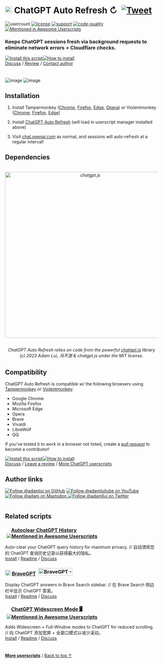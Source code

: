# <picture><source media="(prefers-color-scheme: dark)" srcset="https://i.imgur.com/RduASbD.png"><img width=23 src="https://raw.githubusercontent.com/adamlui/userscripts/master/chatgpt/media/icons/openai-favicon64.png"></picture> ChatGPT Auto Refresh ↻ &nbsp;[![Tweet](https://img.shields.io/twitter/url/http/shields.io.svg?style=social)](https://twitter.com/intent/tweet?text=Tired%20of%20constant%20interruptions%20on%20ChatGPT%3F%20Auto-refresh%20your%20sessions%20w%2F%20this%20plug-in%21%20&url=https://github.com/adamlui/userscripts/tree/master/chatgpt/chatgpt-auto-refresh&hashtags=greasemonkey,openai,chatgpt)

![usercount](https://img.shields.io/greasyfork/dt/462422?label=Users&color=)
[![license](https://img.shields.io/badge/License-MIT-green.svg)](LICENSE.md)
[![support](https://img.shields.io/badge/Support-Chrome/Firefox/Edge/Opera/Brave/Vivaldi/LibreWolf/QQ-989898.svg)](#compatibility)
[![code-quality](https://img.shields.io/codefactor/grade/github/adamlui/chatgpt-auto-refresh?label=Code%20Quality)](https://www.codefactor.io/repository/github/adamlui/chatgpt-auto-refresh)
[![Mentioned in Awesome Userscripts](https://awesome.re/mentioned-badge.svg)](https://github.com/awesome-scripts/awesome-userscripts#chatgpt)

### Keeps ChatGPT sessions fresh via background requests to eliminate network errors + Cloudflare checks.

<a href="https://greasyfork.org/en/scripts/462422-chatgpt-auto-refresh"><img alt="Install this script" src="https://raw.githubusercontent.com/adamlui/userscripts/master/install-button.svg"></a><a href="#installation"><img alt="How to install" title="How to install" src="https://github.com/adamlui/userscripts/raw/master/help-button.svg"></a>
<br>
[Discuss](https://github.com/adamlui/chatgpt-auto-refresh/discussions) /
[Review](https://greasyfork.org/en/scripts/462422-chatgpt-auto-refresh/feedback#post-discussion) /
[Contact author](https://github.com/adamlui)

#

![image](https://user-images.githubusercontent.com/10906554/227314347-10671177-f485-4698-9931-2f6d0910ee54.png)
![image](https://user-images.githubusercontent.com/10906554/227314471-cfd8362b-0662-479d-bb2e-5c13e2f622b0.png)


## Installation

1. Install Tampermonkey ([Chrome](https://chrome.google.com/webstore/detail/tampermonkey/dhdgffkkebhmkfjojejmpbldmpobfkfo), [Firefox](https://addons.mozilla.org/firefox/addon/tampermonkey/), [Edge](https://microsoftedge.microsoft.com/addons/detail/tampermonkey/iikmkjmpaadaobahmlepeloendndfphd), [Opera](https://addons.opera.com/en/extensions/details/tampermonkey-beta/)) or Violentmonkey ([Chrome](https://chrome.google.com/webstore/detail/violent-monkey/jinjaccalgkegednnccohejagnlnfdag), [Firefox](https://addons.mozilla.org/firefox/addon/violentmonkey/), [Edge](https://microsoftedge.microsoft.com/addons/detail/violentmonkey/eeagobfjdenkkddmbclomhiblgggliao))

2. Install [ChatGPT Auto Refresh](https://greasyfork.org/en/scripts/462422-chatgpt-auto-refresh) (will load in userscript manager installed above)

3. Visit [chat.openai.com](https://chat.openai.com) as normal, and sessions will auto-refresh at a regular interval!

## Dependencies

<h6>
<div align="center">
<br />

<a href="https://github.com/chatgptjs/chatgpt.js">
<picture>
    <source media="(prefers-color-scheme: dark)" srcset="https://raw.githubusercontent.com/chatgptjs/chatgpt.js/main/media/images/chatgpt.js-logo-dark-mode-5995x614.png">
    <img width=546 alt="chatgpt.js" src="https://raw.githubusercontent.com/chatgptjs/chatgpt.js/main/media/images/chatgpt.js-logo-light-mode-5995x614.png">
</picture></a>
<br /><br />

ChatGPT Auto Refresh relies on code from the powerful [chatgpt.js](https://github.com/chatgptjs/chatgpt.js) library (c) 2023 Adam Lui, 冯不游 & chatgpt.js under the MIT license.

</div>
</h6>

## Compatibility

ChatGPT Auto Refresh is compatible w/ the following browsers using [Tampermonkey](https://www.tampermonkey.net/) or [Violentmonkey](https://violentmonkey.github.io/):

- Google Chrome
- Mozilla Firefox
- Microsoft Edge
- Opera
- Brave
- Vivaldi
- LibreWolf
- QQ

If you've tested it to work in a browser not listed, create a [pull request](https://github.com/adamlui/chatgpt-auto-refresh/pulls) to become a contributor!

<a href="https://greasyfork.org/en/scripts/462422-chatgpt-auto-refresh"><img alt="Install this script" src="https://raw.githubusercontent.com/adamlui/userscripts/master/install-button.svg"></a><a href="#installation"><img alt="How to install" title="How to install" src="https://github.com/adamlui/userscripts/raw/master/help-button.svg"></a>
<br>
[Discuss](https://github.com/adamlui/chatgpt-auto-refresh/discussions) / 
[Leave a review](https://greasyfork.org/en/scripts/462422-chatgpt-auto-refresh/feedback#post-discussion) /
[More ChatGPT userscripts](https://github.com/adamlui/chatgpt-userscripts)

## Author links

[![Follow @adamlui on GitHub](https://img.shields.io/github/followers/adamlui?label=Follow%20%40adamlui&style=social "GitHub")](https://github.com/adamlui)
[![Follow @adamluitube on YouTube](https://img.shields.io/youtube/channel/subscribers/UCgBMqK7SRL5R__3qM-YAcSg?label=Follow%20%40adamluitube&style=social)](https://www.youtube.com/AdamLuiTube?sub_confirmation=1)
<a href="https://elonsucks.org/@adam" target="_blank"><img align="bottom" src="https://img.shields.io/mastodon/follow/109387703022229926?domain=https%3A%2F%2Felonsucks.org&style=social" alt="Follow @adam on Mastodon" title="Mastodon">
[![Follow @adamllui on Twitter](https://img.shields.io/twitter/follow/adamllui?style=social)](https://twitter.com/adamllui)
<br><br>

## Related scripts

### <picture><source media="(prefers-color-scheme: dark)" srcset="https://i.imgur.com/RduASbD.png"><img width=16 src="https://raw.githubusercontent.com/adamlui/chatgpt-userscripts/main/media/icons/openai-favicon64.png"></picture> [Autoclear ChatGPT History](https://github.com/adamlui/autoclear-chatgpt-history/tree/main/greasemonkey) <a href="https://github.com/awesome-scripts/awesome-userscripts#chatgpt"><img src="https://awesome.re/mentioned-badge.svg" alt="Mentioned in Awesome Userscripts" style="margin:0 0 -2px 5px"></a>

Auto-clear your ChatGPT query history for maximum privacy. // 自动清除您的 ChatGPT 查询历史记录以获得最大的隐私。
<br>[Install](https://greasyfork.org/en/scripts/460805-auto-clear-chatgpt-history) / 
[Readme](https://github.com/adamlui/autoclear-chatgpt-history/tree/main/greasemonkey/README.md) / 
[Discuss](https://github.com/adamlui/autoclear-chatgpt-history/discussions)

### <img src="https://media.bravegpt.com/images/bravegpt-icon48.png" width=18> [BraveGPT](https://bravegpt.com/greasemonkey) <a href="https://www.producthunt.com/posts/bravegpt?utm_source=badge-featured&utm_medium=badge&utm_souce=badge-bravegpt" target="_blank"><img src="https://api.producthunt.com/widgets/embed-image/v1/featured.svg?post_id=385630&theme=light" alt="BraveGPT - Bring&#0032;the&#0032;magic&#0032;of&#0032;ChatGPT&#0032;to&#0032;Brave&#0032;Search&#0033; | Product Hunt" style="width: 112px; height: 24px; margin:0 0 -4px 5px;" width="112" height="24" /></a>

Display ChatGPT answers in Brave Search sidebar. // 在 Brave Search 侧边栏中显示 ChatGPT 答案。
<br>[Install](https://greasyfork.org/en/scripts/462440-bravegpt) / 
[Readme](https://bravegpt.com/greasemonkey/README.md) / 
[Discuss](https://github.bravegpt.com/discussions)

### <picture><source media="(prefers-color-scheme: dark)" srcset="https://i.imgur.com/RduASbD.png"><img width=16 src="https://raw.githubusercontent.com/adamlui/chatgpt-userscripts/main/media/icons/openai-favicon64.png"></picture> [ChatGPT Widescreen Mode 🖥️](https://github.com/adamlui/chatgpt-widescreen/blob/main/greasemonkey) <a href="https://github.com/awesome-scripts/awesome-userscripts#chatgpt"><img src="https://awesome.re/mentioned-badge.svg" alt="Mentioned in Awesome Userscripts" style="margin:0 0 -2px 5px"></a>

Adds Widescreen + Full-Window modes to ChatGPT for reduced scrolling. // 向 ChatGPT 添加宽屏 + 全窗口模式以减少滚动。<br>
[Install](https://greasyfork.org/en/scripts/461473-chatgpt-widescreen-mode) / 
[Readme](https://github.com/adamlui/chatgpt-widescreen/blob/main/greasemonkey/README.md) / 
[Discuss](https://github.com/adamlui/chatgpt-widescreen/discussions)

#
  
<a href="https://github.com/adamlui/userscripts">**More userscripts**</a> / 
<a href="#-chatgpt-auto-refresh--">Back to top ↑</a>
